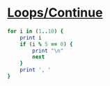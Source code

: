 [1]: http://rosettacode.org/wiki/Loops/Continue

# [Loops/Continue][1]

```ruby
for i in (1..10) {
    print i
    if (i % 5 == 0) {
        print "\n"
        next
    }
    print ', '
}
```
